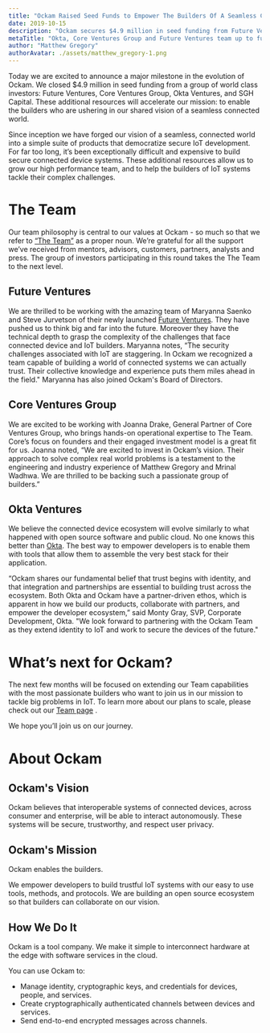 ```yaml
---
title: "Ockam Raised Seed Funds to Empower The Builders Of A Seamless Connected Future."
date: 2019-10-15
description: "Ockam secures $4.9 million in seed funding from Future Ventures, Core Venture Group, Okta Ventures and others."
metaTitle: "Okta, Core Ventures Group and Future Ventures team up to fund Ockam's quest to build beautiful tools for developers."
author: "Matthew Gregory"
authorAvatar: ./assets/matthew_gregory-1.png
---
```

Today we are excited to announce a major milestone in the evolution of Ockam. We closed $4.9 million in seed funding from a group of world class investors: Future Ventures, Core Ventures Group, Okta Ventures, and SGH Capital. These additional resources will accelerate our mission: to enable the builders who are ushering in our shared vision of a seamless connected world.

Since inception we have forged our vision of a seamless, connected world into a simple suite of products that democratize secure IoT development. For far too long, it’s been exceptionally difficult and expensive to build secure connected device systems. These additional resources allow us to grow our high performance team, and to help the builders of IoT systems tackle their complex challenges.

# The Team

Our team philosophy is central to our values at Ockam - so much so that we refer to [“The Team”](https://www.ockam.io/team) as a proper noun. We’re grateful for all the support we’ve received from mentors, advisors, customers, partners, analysts and press. The group of investors participating in this round takes the The Team to the next level.

## Future Ventures

We are thrilled to be working with the amazing team of Maryanna Saenko and Steve Jurvetson of their newly launched [Future Ventures](https://future.ventures/). They have pushed us to think big and far into the future. Moreover they have the technical depth to grasp the complexity of the challenges that face connected device and IoT builders. Maryanna notes, “The security challenges associated with IoT are staggering. In Ockam we recognized a team capable of building a world of connected systems we can actually trust. Their collective knowledge and experience puts them miles ahead in the field." Maryanna has also joined Ockam's Board of Directors.

## Core Ventures Group

We are excited to be working with Joanna Drake, General Partner of Core Ventures Group, who brings hands-on operational expertise to The Team. Core’s focus on founders and their engaged investment model is a great fit for us. Joanna noted, “We are excited to invest in Ockam’s vision. Their approach to solve complex real world problems is a testament to the engineering and industry experience of Matthew Gregory and Mrinal Wadhwa. We are thrilled to be backing such a passionate group of builders.”

## Okta Ventures

We believe the connected device ecosystem will evolve similarly to what happened with open source software and public cloud. No one knows this better than [Okta](https://www.okta.com/). The best way to empower developers is to enable them with tools that allow them to assemble the very best stack for their application.

“Ockam shares our fundamental belief that trust begins with identity, and that integration and partnerships are essential to building trust across the ecosystem. Both Okta and Ockam have a partner-driven ethos, which is apparent in how we build our products, collaborate with partners, and empower the developer ecosystem,” said Monty Gray, SVP, Corporate Development, Okta. "We look forward to partnering with the Ockam Team as they extend identity to IoT and work to secure the devices of the future."

# What’s next for Ockam?

The next few months will be focused on extending our Team capabilities with the most passionate builders who want to join us in our mission to tackle big problems in IoT. To learn more about our plans to scale, please check out our [Team page](/team) .

We hope you’ll join us on our journey.

# About Ockam

## Ockam's Vision

Ockam believes that interoperable systems of connected devices, across consumer and enterprise, will be able to interact autonomously. These systems will be secure, trustworthy, and respect user privacy.

## Ockam's Mission

Ockam enables the builders.

We empower developers to build trustful IoT systems with our easy to use tools, methods, and protocols. We are building an open source ecosystem so that builders can collaborate on our vision.

## How We Do It

Ockam is a tool company. We make it simple to interconnect hardware at the edge with software services in the cloud.

You can use Ockam to:

* Manage identity, cryptographic keys, and credentials for devices, people, and services.
* Create cryptographically authenticated channels between devices and services.
* Send end-to-end encrypted messages across channels.
